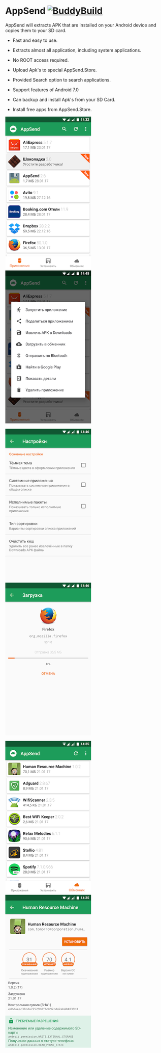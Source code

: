 # AppSend [![BuddyBuild](https://dashboard.buddybuild.com/api/statusImage?appID=57737c236a23440100ed17a7&branch=master&build=latest)](https://dashboard.buddybuild.com/apps/57737c236a23440100ed17a7/build/latest)
AppSend will extracts APK that are installed on your Android device and copies them to your SD card.

* Fast and easy to use.

* Extracts almost all application, including system applications.

* No ROOT access required. 

* Upload Apk's to special AppSend.Store.

* Provided Search option to search applications.

* Support features of Android 7.0

* Can backup and install Apk's from your SD Card.

* Install free apps from AppSend.Store.


![Screenshot](art/main.png "Main screen")
![Screenshot](art/menu.png "Application menu")

![Screenshot](art/prefs.png "Preferences")
![Screenshot](art/share.png "Upload application")

![Screenshot](art/store.png "Store window")
![Screenshot](art/app.png "Application screen")
